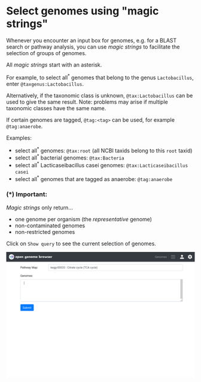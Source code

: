 <link rel="shortcut icon" type="image/svg+xml" href="/opengenomebrowser/favicon.svg">

# Select genomes using "magic strings"

Whenever you encounter an input box for genomes, e.g. for a BLAST search or pathway analysis, you can use
_magic strings_ to facilitate the selection of groups of genomes.

All _magic strings_ start with an asterisk.

For example, to select all<sup>*</sup> genomes that belong to the genus `Lactobacillus`, enter
`@taxgenus:Lactobacillus`.

Alternatively, if the taxonomic class is unknown, `@tax:Lactobacillus` can be used to give the same result. Note: problems may arise if multiple
taxonomic classes have the same name.

If certain genomes are tagged, `@tag:<tag>` can be used, for example `@tag:anaerobe`.

Examples:

- select all<sup>*</sup> genomes: `@tax:root` (all NCBI taxids belong to this `root` taxid)
- select all<sup>*</sup> bacterial genomes: `@tax:Bacteria`
- select all<sup>*</sup> Lacticaseibacillus casei genomes: `@tax:Lacticaseibacillus casei`
- select all<sup>*</sup> genomes that are tagged as anaerobe: `@tag:anaerobe`

### (*) Important:

_Magic strings_ only return...

- one genome per organism (the _representative_ genome)
- non-contaminated genomes
- non-restricted genomes

Click on `Show query` to see the current selection of genomes.

![magic strings demo](../media/magic-strings.apng)
